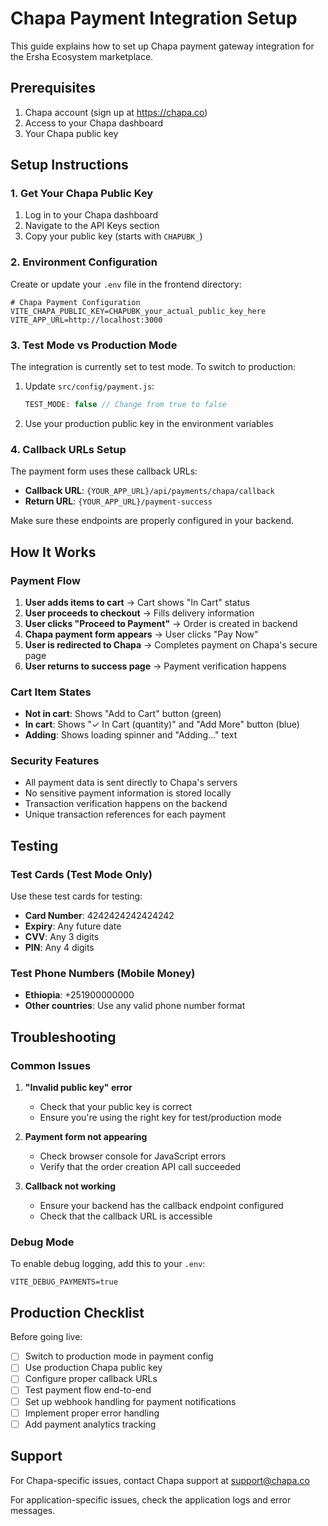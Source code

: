 # Chapa Payment Integration Setup

This guide explains how to set up Chapa payment gateway integration for the Ersha Ecosystem marketplace.

## Prerequisites

1. Chapa account (sign up at https://chapa.co)
2. Access to your Chapa dashboard
3. Your Chapa public key

## Setup Instructions

### 1. Get Your Chapa Public Key

1. Log in to your Chapa dashboard
2. Navigate to the API Keys section
3. Copy your public key (starts with `CHAPUBK_`)

### 2. Environment Configuration

Create or update your `.env` file in the frontend directory:

```env
# Chapa Payment Configuration
VITE_CHAPA_PUBLIC_KEY=CHAPUBK_your_actual_public_key_here
VITE_APP_URL=http://localhost:3000
```

### 3. Test Mode vs Production Mode

The integration is currently set to test mode. To switch to production:

1. Update `src/config/payment.js`:
   ```javascript
   TEST_MODE: false // Change from true to false
   ```

2. Use your production public key in the environment variables

### 4. Callback URLs Setup

The payment form uses these callback URLs:
- **Callback URL**: `{YOUR_APP_URL}/api/payments/chapa/callback`
- **Return URL**: `{YOUR_APP_URL}/payment-success`

Make sure these endpoints are properly configured in your backend.

## How It Works

### Payment Flow

1. **User adds items to cart** → Cart shows "In Cart" status
2. **User proceeds to checkout** → Fills delivery information
3. **User clicks "Proceed to Payment"** → Order is created in backend
4. **Chapa payment form appears** → User clicks "Pay Now"
5. **User is redirected to Chapa** → Completes payment on Chapa's secure page
6. **User returns to success page** → Payment verification happens

### Cart Item States

- **Not in cart**: Shows "Add to Cart" button (green)
- **In cart**: Shows "✓ In Cart (quantity)" and "Add More" button (blue)
- **Adding**: Shows loading spinner and "Adding..." text

### Security Features

- All payment data is sent directly to Chapa's servers
- No sensitive payment information is stored locally
- Transaction verification happens on the backend
- Unique transaction references for each payment

## Testing

### Test Cards (Test Mode Only)

Use these test cards for testing:
- **Card Number**: 4242424242424242
- **Expiry**: Any future date
- **CVV**: Any 3 digits
- **PIN**: Any 4 digits

### Test Phone Numbers (Mobile Money)

- **Ethiopia**: +251900000000
- **Other countries**: Use any valid phone number format

## Troubleshooting

### Common Issues

1. **"Invalid public key" error**
   - Check that your public key is correct
   - Ensure you're using the right key for test/production mode

2. **Payment form not appearing**
   - Check browser console for JavaScript errors
   - Verify that the order creation API call succeeded

3. **Callback not working**
   - Ensure your backend has the callback endpoint configured
   - Check that the callback URL is accessible

### Debug Mode

To enable debug logging, add this to your `.env`:
```env
VITE_DEBUG_PAYMENTS=true
```

## Production Checklist

Before going live:

- [ ] Switch to production mode in payment config
- [ ] Use production Chapa public key
- [ ] Configure proper callback URLs
- [ ] Test payment flow end-to-end
- [ ] Set up webhook handling for payment notifications
- [ ] Implement proper error handling
- [ ] Add payment analytics tracking

## Support

For Chapa-specific issues, contact Chapa support at support@chapa.co

For application-specific issues, check the application logs and error messages. 